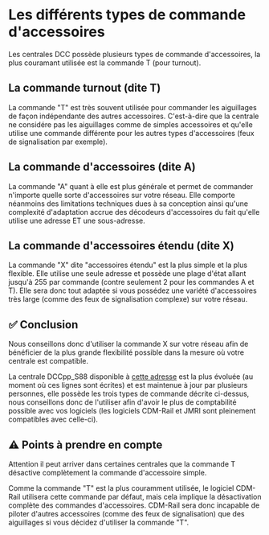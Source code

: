 # Les différents types de commande d'accessoires

Les centrales DCC possède plusieurs types de commande d'accessoires, la plus couramant utilisée est la commande T (pour turnout).

## La commande turnout (dite T)
La commande "T" est très souvent utilisée pour commander les aiguillages de façon indépendante des autres accessoires. C'est-à-dire que la centrale ne considére pas les aiguillages comme de simples accessoires et qu'elle utilise une commande différente pour les autres types d'accessoires (feux de signalisation par exemple).

## La commande d'accessoires (dite A)
La commande "A" quant à elle est plus générale et permet de commander n'importe quelle sorte d'accessoires sur votre réseau. Elle comporte néanmoins des limitations techniques dues à sa conception ainsi qu'une complexité d'adaptation accrue des décodeurs d'accessoires du fait qu'elle utilise une adresse ET une sous-adresse.

## La commande d'accessoires étendu (dite X)
La commande "X" dite "accessoires étendu" est la plus simple et la plus flexible. Elle utilise une seule adresse et possède une plage d'état allant jusqu'à 255 par commande (contre seulement 2 pour les commandes A et T). Elle sera donc tout adaptée si vous possédez une variété d'accessoires très large (comme des feux de signalisation complexe) sur votre réseau.

## :white_check_mark: Conclusion
Nous conseillons donc d'utiliser la commande X sur votre réseau afin de bénéficier de la plus grande flexibilité possible dans la mesure où votre centrale est compatible.

La centrale DCCpp_S88 disponible à [cette adresse](https://github.com/MathieuAndrade/DCCpp_S88) est la plus évoluée (au moment où ces lignes sont écrites) et est maintenue à jour par plusieurs personnes, elle possède les trois types de commande décrite ci-dessus, nous conseillons donc de l'utiliser afin d'avoir le plus de comptabilité possible avec vos logiciels (les logiciels CDM-Rail et JMRI sont pleinement compatibles avec celle-ci).

## :warning: Points à prendre en compte
Attention il peut arriver dans certaines centrales que la commande T désactive complètement la commande d'accessoire simple.

Comme la commande "T" est la plus couramment utilisée, le logiciel CDM-Rail utilisera cette commande par défaut, mais cela implique la désactivation complète des commandes d'accessoires. CDM-Rail sera donc incapable de piloter d'autres accessoires (comme des feux de signalisation) que des aiguillages si vous décidez d'utiliser la commande "T".

